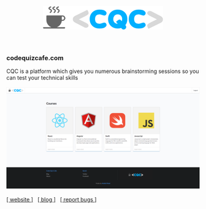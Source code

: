 <h1 align="center">
  <br>
  <br>
  <img src="./static/logo.png">
  <br>
  <br>
</h1>

### codequizcafe.com

CQC is a platform which gives you numerous brainstorming sessions so you can test your technical skills 
<br>
<br>
![alt text](./static/screenshot.png "Code Quiz Cafe")
<br>
<br>
[[ website ]](https://codequizcafe.com)&nbsp;&nbsp; [[ blog ]](https://blog.codequizcafe.com)&nbsp;&nbsp; [[ report bugs ]](https://github.com/ashishdotme/codequizcafe.com/issues)
